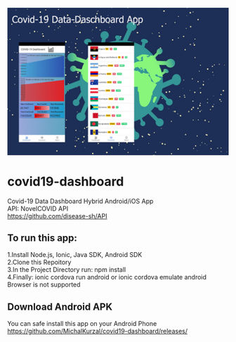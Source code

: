 ![Alt text](https://github.com/MichalKurzal/covid19-dashboard/blob/master/src/assets/covid19_git.jpg)
# covid19-dashboard
Covid-19 Data Dashboard Hybrid Android/iOS App  
API: NovelCOVID API  
https://github.com/disease-sh/API      
## To run this app:  
  
1.Install Node.js, Ionic, Java SDK, Android SDK  
2.Clone this Repoitory  
3.In the Project Directory run: npm install  
4.Finally: ionic cordova run android or ionic cordova emulate android  
Browser is not supported  
  
## Download Android APK  
You can safe install this app on your Android Phone  
https://github.com/MichalKurzal/covid19-dashboard/releases/
